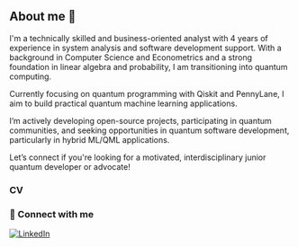 ## About me 👋

I'm a technically skilled and business-oriented analyst with 4 years of experience in system analysis and software development support. With a background in Computer Science and Econometrics and a strong foundation in linear algebra and probability, I am transitioning into quantum computing.

Currently focusing on quantum programming with Qiskit and PennyLane, I aim to build practical quantum machine learning applications.

I’m actively developing open-source projects, participating in quantum communities, and seeking opportunities in quantum software development, particularly in hybrid ML/QML applications.

Let’s connect if you're looking for a motivated, interdisciplinary junior quantum developer or advocate!

### CV


### 📱 Connect with me
[![LinkedIn](https://img.shields.io/badge/LinkedIn-0077B5?style=flat&logo=linkedin&logoColor=white)](www.linkedin.com/in/oskar-kraszewski-304a78191)
